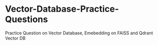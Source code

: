 # Vector-Database-Practice-Questions
Practice Question on Vector Database, Emebedding  on FAISS and Qdrant Vector DB
